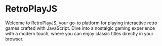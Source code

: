 # RetroPlayJS
Welcome to RetroPlayJS, your go-to platform for playing interactive retro games crafted with JavaScript. Dive into a nostalgic gaming experience with a modern touch, where you can enjoy classic titles directly in your browser.
